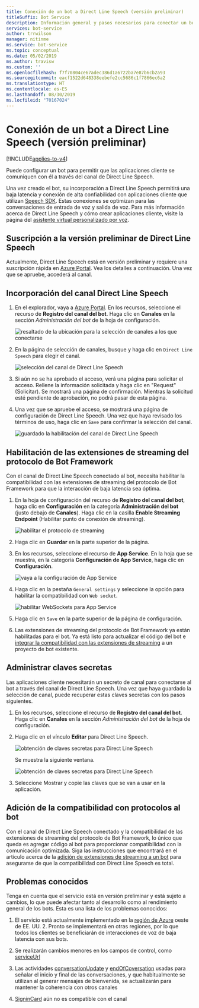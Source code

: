 ```yaml
---
title: Conexión de un bot a Direct Line Speech (versión preliminar)
titleSuffix: Bot Service
description: Información general y pasos necesarios para conectar un bot de Bot Framework existente al canal de Direct Line Speech para la interacción de la entrada de voz y salida de voz con una alta confiabilidad y baja latencia.
services: bot-service
author: trrwilson
manager: nitinme
ms.service: bot-service
ms.topic: conceptual
ms.date: 05/02/2019
ms.author: travisw
ms.custom: ''
ms.openlocfilehash: f7f70804ce67adec386d1a6722ba7e87b6cb2a93
ms.sourcegitcommit: eacf1522d648338eebefe2cc5686c1f7866ec6a2
ms.translationtype: HT
ms.contentlocale: es-ES
ms.lasthandoff: 08/30/2019
ms.locfileid: "70167024"
---
```

# <a name="connect-a-bot-to-direct-line-speech-preview"></a>Conexión de un bot a Direct Line Speech (versión preliminar)

[!INCLUDE[applies-to-v4](includes/applies-to.md)]

Puede configurar un bot para permitir que las aplicaciones cliente se comuniquen con él a través del canal de Direct Line Speech.

Una vez creado el bot, su incorporación a Direct Line Speech permitirá una baja latencia y conexión de alta confiabilidad con aplicaciones cliente que utilizan [Speech SDK](https://aka.ms/speech-services-docs). Estas conexiones se optimizan para las conversaciones de entrada de voz y salida de voz. Para más información acerca de Direct Line Speech y cómo crear aplicaciones cliente, visite la página del [asistente virtual personalizado por voz](https://aka.ms/voice-first-va).  

## <a name="sign-up-for-direct-line-speech-preview"></a>Suscripción a la versión preliminar de Direct Line Speech

Actualmente, Direct Line Speech está en versión preliminar y requiere una suscripción rápida en [Azure Portal](https://portal.azure.com). Vea los detalles a continuación. Una vez que se apruebe, accederá al canal.

## <a name="add-the-direct-line-speech-channel"></a>Incorporación del canal Direct Line Speech

1. En el explorador, vaya a [Azure Portal](https://portal.azure.com). En los recursos, seleccione el recurso de **Registro del canal del bot**. Haga clic en **Canales** en la sección *Administración del bot* de la hoja de configuración.

    ![resaltado de la ubicación para la selección de canales a los que conectarse](media/voice-first-virtual-assistants/bot-service-channel-directlinespeech-selectchannel.png "selección de canales")

1. En la página de selección de canales, busque y haga clic en `Direct Line Speech` para elegir el canal.

    ![selección del canal de Direct Line Speech](media/voice-first-virtual-assistants/bot-service-channel-directlinespeech-connectspeechchannel.png "conexión de Direct Line Speech")

1. Si aún no se ha aprobado el acceso, verá una página para solicitar el acceso. Rellene la información solicitada y haga clic en "Request" (Solicitar). Se mostrará una página de confirmación. Mientras la solicitud esté pendiente de aprobación, no podrá pasar de esta página.   

1. Una vez que se apruebe el acceso, se mostrará una página de configuración de Direct Line Speech. Una vez que haya revisado los términos de uso, haga clic en `Save` para confirmar la selección del canal.

    ![guardado la habilitación del canal de Direct Line Speech](media/voice-first-virtual-assistants/bot-service-channel-directlinespeech-savechannel.png "guardar la configuración del canal")

## <a name="enable-the-bot-framework-protocol-streaming-extensions"></a>Habilitación de las extensiones de streaming del protocolo de Bot Framework

Con el canal de Direct Line Speech conectado al bot, necesita habilitar la compatibilidad con las extensiones de streaming del protocolo de Bot Framework para que la interacción de baja latencia sea óptima.

1. En la hoja de configuración del recurso de **Registro del canal del bot**, haga clic en **Configuración** en la categoría **Administración del bot** (justo debajo de **Canales**). Haga clic en la casilla **Enable Streaming Endpoint** (Habilitar punto de conexión de streaming).

    ![habilitar el protocolo de streaming](media/voice-first-virtual-assistants/bot-service-channel-directlinespeech-enablestreamingsupport.png "habilitar la compatibilidad con las extensiones de streaming")

1. Haga clic en **Guardar** en la parte superior de la página.

1. En los recursos, seleccione el recurso de **App Service**. En la hoja que se muestra, en la categoría **Configuración de App Service**, haga clic en **Configuración**.

    ![vaya a la configuración de App Service](media/voice-first-virtual-assistants/bot-service-channel-directlinespeech-configureappservice.png "configurar App Service")

1. Haga clic en la pestaña `General settings` y seleccione la opción para habilitar la compatibilidad con `Web socket`.

    ![habilitar WebSockets para App Service](media/voice-first-virtual-assistants/bot-service-channel-directlinespeech-enablewebsockets.png "habilitar WebSockets")

1. Haga clic en `Save` en la parte superior de la página de configuración.

1. Las extensiones de streaming del protocolo de Bot Framework ya están habilitadas para el bot. Ya está listo para actualizar el código del bot e [integrar la compatibilidad con las extensiones de streaming](https://aka.ms/botframework/addstreamingprotocolsupport) a un proyecto de bot existente.

## <a name="manage-secret-keys"></a>Administrar claves secretas

Las aplicaciones cliente necesitarán un secreto de canal para conectarse al bot a través del canal de Direct Line Speech. Una vez que haya guardado la selección de canal, puede recuperar estas claves secretas con los pasos siguientes.

1. En los recursos, seleccione el recurso de **Registro del canal del bot**. Haga clic en **Canales** en la sección *Administración del bot* de la hoja de configuración.
1. Haga clic en el vínculo **Editar** para Direct Line Speech.

    ![obtención de claves secretas para Direct Line Speech](media/voice-first-virtual-assistants/bot-service-channel-directlinespeech-getspeechsecretkeys1.png "getting secret keys for Direct Line Speech")

    Se muestra la siguiente ventana.

    ![obtención de claves secretas para Direct Line Speech](media/voice-first-virtual-assistants/bot-service-channel-directlinespeech-getspeechsecretkeys.png "getting secret keys for Direct Line Speech")
1. Seleccione Mostrar y copie las claves que se van a usar en la aplicación.

## <a name="adding-protocol-support-to-your-bot"></a>Adición de la compatibilidad con protocolos al bot

Con el canal de Direct Line Speech conectado y la compatibilidad de las extensiones de streaming del protocolo de Bot Framework, lo único que queda es agregar código al bot para proporcionar compatibilidad con la comunicación optimizada. Siga las instrucciones que encontrará en el artículo acerca de la [adición de extensiones de streaming a un bot](https://aka.ms/botframework/addstreamingprotocolsupport) para asegurarse de que la compatibilidad con Direct Line Speech es total.

## <a name="known-issues"></a>Problemas conocidos

Tenga en cuenta que el servicio está en versión preliminar y está sujeto a cambios, lo que puede afectar tanto al desarrollo como al rendimiento general de los bots. Esta es una lista de los problemas conocidos: 

1. El servicio está actualmente implementado en la [región de Azure](https://azure.microsoft.com/global-infrastructure/regions/) oeste de EE. UU. 2. Pronto se implementará en otras regiones, por lo que todos los clientes se beneficiarán de interacciones de voz de baja latencia con sus bots.

1. Se realizarán cambios menores en los campos de control, como [serviceUrl](https://github.com/Microsoft/BotBuilder/blob/master/specs/botframework-activity/botframework-activity.md#service-url)

1. Las actividades [conversationUpdate](https://github.com/Microsoft/BotBuilder/blob/master/specs/botframework-activity/botframework-activity.md#conversation-update-activity) y [endOfCoversation](https://github.com/Microsoft/BotBuilder/blob/master/specs/botframework-activity/botframework-activity.md#end-of-conversation-activity) usadas para señalar el inicio y final de las conversaciones, y que habitualmente se utilizan al generar mensajes de bienvenida, se actualizarán para mantener la coherencia con otros canales

1. [SigninCard](https://docs.microsoft.com/azure/bot-service/rest-api/bot-framework-rest-connector-add-rich-cards?view=azure-bot-service-4.0) aún no es compatible con el canal 
